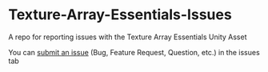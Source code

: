 # Texture-Array-Essentials-Issues
A repo for reporting issues with the Texture Array Essentials Unity Asset

You can [submit an issue](https://github.com/WilliamSchack/Texture-Array-Essentials-Issues/issues/new/choose) (Bug, Feature Request, Question, etc.) in the issues tab
